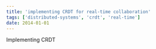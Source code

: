 ```yaml
---
title: 'implementing CRDT for real-time collaboration'
tags: ['distributed-systems', 'crdt', 'real-time']
date: 2014-01-01
---
```



Implementing CRDT
